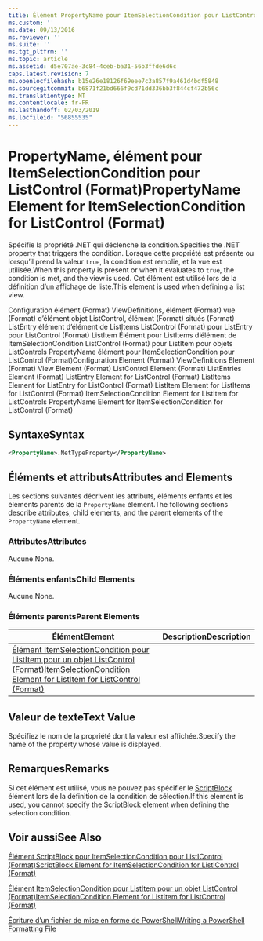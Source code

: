 ```yaml
---
title: Élément PropertyName pour ItemSelectionCondition pour ListControl (Format) | Microsoft Docs
ms.custom: ''
ms.date: 09/13/2016
ms.reviewer: ''
ms.suite: ''
ms.tgt_pltfrm: ''
ms.topic: article
ms.assetid: d5e707ae-3c84-4ceb-ba31-56b3ffde6d6c
caps.latest.revision: 7
ms.openlocfilehash: b15e26e18126f69eee7c3a857f9a461d4bdf5848
ms.sourcegitcommit: b6871f21bd666f9cd71dd336bb3f844cf472b56c
ms.translationtype: MT
ms.contentlocale: fr-FR
ms.lasthandoff: 02/03/2019
ms.locfileid: "56855535"
---
```

# <a name="propertyname-element-for-itemselectioncondition-for-listcontrol-format"></a><span data-ttu-id="4b8ed-102">PropertyName, élément pour ItemSelectionCondition pour ListControl (Format)</span><span class="sxs-lookup"><span data-stu-id="4b8ed-102">PropertyName Element for ItemSelectionCondition for ListControl (Format)</span></span>

<span data-ttu-id="4b8ed-103">Spécifie la propriété .NET qui déclenche la condition.</span><span class="sxs-lookup"><span data-stu-id="4b8ed-103">Specifies the .NET property that triggers the condition.</span></span> <span data-ttu-id="4b8ed-104">Lorsque cette propriété est présente ou lorsqu’il prend la valeur `true`, la condition est remplie, et la vue est utilisée.</span><span class="sxs-lookup"><span data-stu-id="4b8ed-104">When this property is present or when it evaluates to `true`, the condition is met, and the view is used.</span></span> <span data-ttu-id="4b8ed-105">Cet élément est utilisé lors de la définition d’un affichage de liste.</span><span class="sxs-lookup"><span data-stu-id="4b8ed-105">This element is used when defining a list view.</span></span>

<span data-ttu-id="4b8ed-106">Configuration élément (Format) ViewDefinitions, élément (Format) vue (Format) d’élément objet ListControl, élément (Format) situés (Format) ListEntry élément d’élément de ListItems ListControl (Format) pour ListEntry pour ListControl (Format) ListItem Élément pour ListItems d’élément de ItemSelectionCondition ListControl (Format) pour ListItem pour objets ListControls PropertyName élément pour ItemSelectionCondition pour ListControl (Format)</span><span class="sxs-lookup"><span data-stu-id="4b8ed-106">Configuration Element (Format) ViewDefinitions Element (Format) View Element (Format) ListControl Element (Format) ListEntries Element (Format) ListEntry Element for ListControl (Format) ListItems Element for ListEntry for ListControl (Format) ListItem Element for ListItems for ListControl (Format) ItemSelectionCondition Element for ListItem for ListControls PropertyName Element for ItemSelectionCondition for ListControl (Format)</span></span>

## <a name="syntax"></a><span data-ttu-id="4b8ed-107">Syntaxe</span><span class="sxs-lookup"><span data-stu-id="4b8ed-107">Syntax</span></span>

```xml
<PropertyName>.NetTypeProperty</PropertyName>
```

## <a name="attributes-and-elements"></a><span data-ttu-id="4b8ed-108">Éléments et attributs</span><span class="sxs-lookup"><span data-stu-id="4b8ed-108">Attributes and Elements</span></span>

<span data-ttu-id="4b8ed-109">Les sections suivantes décrivent les attributs, éléments enfants et les éléments parents de la `PropertyName` élément.</span><span class="sxs-lookup"><span data-stu-id="4b8ed-109">The following sections describe attributes, child elements, and the parent elements of the `PropertyName` element.</span></span>

### <a name="attributes"></a><span data-ttu-id="4b8ed-110">Attributes</span><span class="sxs-lookup"><span data-stu-id="4b8ed-110">Attributes</span></span>

<span data-ttu-id="4b8ed-111">Aucune.</span><span class="sxs-lookup"><span data-stu-id="4b8ed-111">None.</span></span>

### <a name="child-elements"></a><span data-ttu-id="4b8ed-112">Éléments enfants</span><span class="sxs-lookup"><span data-stu-id="4b8ed-112">Child Elements</span></span>

<span data-ttu-id="4b8ed-113">Aucune.</span><span class="sxs-lookup"><span data-stu-id="4b8ed-113">None.</span></span>

### <a name="parent-elements"></a><span data-ttu-id="4b8ed-114">Éléments parents</span><span class="sxs-lookup"><span data-stu-id="4b8ed-114">Parent Elements</span></span>

|<span data-ttu-id="4b8ed-115">Élément</span><span class="sxs-lookup"><span data-stu-id="4b8ed-115">Element</span></span>|<span data-ttu-id="4b8ed-116">Description</span><span class="sxs-lookup"><span data-stu-id="4b8ed-116">Description</span></span>|
|-------------|-----------------|
|[<span data-ttu-id="4b8ed-117">Élément ItemSelectionCondition pour ListItem pour un objet ListControl (Format)</span><span class="sxs-lookup"><span data-stu-id="4b8ed-117">ItemSelectionCondition Element for ListItem for ListControl (Format)</span></span>](./itemselectioncondition-element-for-listitem-for-listcontrol-format.md)||

## <a name="text-value"></a><span data-ttu-id="4b8ed-118">Valeur de texte</span><span class="sxs-lookup"><span data-stu-id="4b8ed-118">Text Value</span></span>

<span data-ttu-id="4b8ed-119">Spécifiez le nom de la propriété dont la valeur est affichée.</span><span class="sxs-lookup"><span data-stu-id="4b8ed-119">Specify the name of the property whose value is displayed.</span></span>

## <a name="remarks"></a><span data-ttu-id="4b8ed-120">Remarques</span><span class="sxs-lookup"><span data-stu-id="4b8ed-120">Remarks</span></span>

<span data-ttu-id="4b8ed-121">Si cet élément est utilisé, vous ne pouvez pas spécifier le [ScriptBlock](./scriptblock-element-for-itemselectioncondition-for-listcontrol-format.md) élément lors de la définition de la condition de sélection.</span><span class="sxs-lookup"><span data-stu-id="4b8ed-121">If this element is used, you cannot specify the [ScriptBlock](./scriptblock-element-for-itemselectioncondition-for-listcontrol-format.md) element when defining the selection condition.</span></span>

## <a name="see-also"></a><span data-ttu-id="4b8ed-122">Voir aussi</span><span class="sxs-lookup"><span data-stu-id="4b8ed-122">See Also</span></span>

[<span data-ttu-id="4b8ed-123">Élément ScriptBlock pour ItemSelectionCondition pour ListIControl (Format)</span><span class="sxs-lookup"><span data-stu-id="4b8ed-123">ScriptBlock Element for ItemSelectionCondition for ListIControl (Format)</span></span>](./scriptblock-element-for-itemselectioncondition-for-listcontrol-format.md)

[<span data-ttu-id="4b8ed-124">Élément ItemSelectionCondition pour ListItem pour un objet ListControl (Format)</span><span class="sxs-lookup"><span data-stu-id="4b8ed-124">ItemSelectionCondition Element for ListItem for ListControl (Format)</span></span>](./itemselectioncondition-element-for-listitem-for-listcontrol-format.md)

[<span data-ttu-id="4b8ed-125">Écriture d’un fichier de mise en forme de PowerShell</span><span class="sxs-lookup"><span data-stu-id="4b8ed-125">Writing a PowerShell Formatting File</span></span>](./writing-a-powershell-formatting-file.md)
